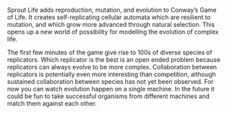 Sprout Life adds reproduction, mutation, and evolution to Conway’s Game of Life. It creates self-replicating cellular automata which are resilient to mutation, and which grow more advanced through natural selection. This opens up a new world of possibility for modelling the evolution of complex life.

The first few minutes of the game give rise to 100s of diverse species of replicators. Which replicator is the best is an open ended problem because replicators can always evolve to be more complex. Collaboration between replicators is potentially even more interesting than competition, although sustained collaboration between species has not yet been observed. For now you can watch evolution happen on a single machine. In the future it could be fun to take successful organisms from different machines and match them against each other.
